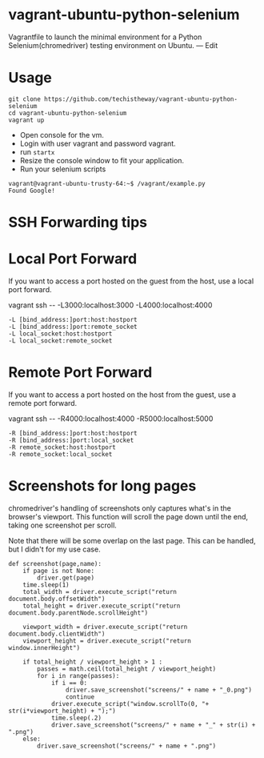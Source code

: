 # vagrant-ubuntu-python-selenium
Vagrantfile to launch the minimal environment for a Python Selenium(chromedriver) testing environment on Ubuntu. — Edit


# Usage

```
git clone https://github.com/techistheway/vagrant-ubuntu-python-selenium
cd vagrant-ubuntu-python-selenium
vagrant up
```

* Open console for the vm.
* Login with user vagrant and password vagrant.
* run ```startx```
* Resize the console window to fit your application.
* Run your selenium scripts

```
vagrant@vagrant-ubuntu-trusty-64:~$ /vagrant/example.py
Found Google!
```


# SSH Forwarding tips

# Local Port Forward

If you want to access a port hosted on the guest from the host, use a local port forward.


vagrant ssh -- -L3000:localhost:3000 -L4000:localhost:4000


```
-L [bind_address:]port:host:hostport
-L [bind_address:]port:remote_socket
-L local_socket:host:hostport
-L local_socket:remote_socket
```

# Remote Port Forward

If you want to access a port hosted on the host from the guest, use a remote port forward.


vagrant ssh -- -R4000:localhost:4000 -R5000:localhost:5000


```
-R [bind_address:]port:host:hostport
-R [bind_address:]port:local_socket
-R remote_socket:host:hostport
-R remote_socket:local_socket
```

# Screenshots for long pages

chromedriver's handling of screenshots only captures what's in the browser's viewport. This function will scroll the page down until the end, taking one screenshot per scroll.

Note that there will be some overlap on the last page. This can be handled, but I didn't for my use case.

```
def screenshot(page,name):
    if page is not None:
        driver.get(page)
    time.sleep(1)
    total_width = driver.execute_script("return document.body.offsetWidth")
    total_height = driver.execute_script("return document.body.parentNode.scrollHeight")

    viewport_width = driver.execute_script("return document.body.clientWidth")
    viewport_height = driver.execute_script("return window.innerHeight")

    if total_height / viewport_height > 1 :
        passes = math.ceil(total_height / viewport_height)
        for i in range(passes):
            if i == 0:
                driver.save_screenshot("screens/" + name + "_0.png")
                continue
            driver.execute_script("window.scrollTo(0, "+ str(i*viewport_height) + ");")
            time.sleep(.2)
            driver.save_screenshot("screens/" + name + "_" + str(i) + ".png")
    else:
        driver.save_screenshot("screens/" + name + ".png")
```
